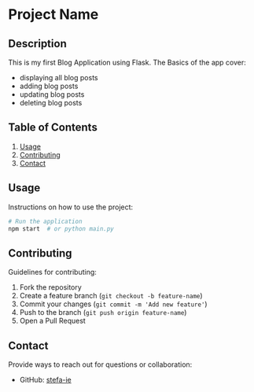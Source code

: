 # Project Name

## Description
This is my first Blog Application using Flask. The Basics of the app cover:
- displaying all blog posts 
- adding blog posts
- updating blog posts
- deleting blog posts


## Table of Contents
1. [Usage](#usage)
2. [Contributing](#contributing)
3. [Contact](#contact)


## Usage
Instructions on how to use the project:
```sh
# Run the application
npm start  # or python main.py
```


## Contributing
Guidelines for contributing:
1. Fork the repository
2. Create a feature branch (`git checkout -b feature-name`)
3. Commit your changes (`git commit -m 'Add new feature'`)
4. Push to the branch (`git push origin feature-name`)
5. Open a Pull Request

## Contact
Provide ways to reach out for questions or collaboration:
- GitHub: [stefa-ie](https://github.com/stefa-ie)

